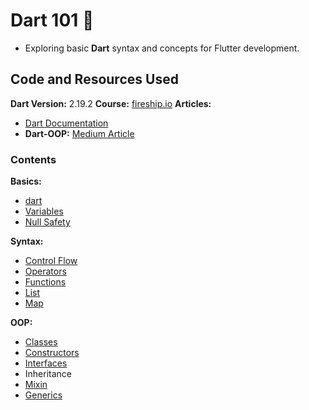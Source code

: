# Dart 101 🎯

- Exploring basic **Dart** syntax and concepts for Flutter development.

## Code and Resources Used

**Dart Version:** 2.19.2
**Course:** [fireship.io](https://fireship.io/courses/dart/)
**Articles:**

- [Dart Documentation](https://dart.dev/guides)
- **Dart-OOP:** [Medium Article](https://medium.com/run-dart/dart-dartlang-introduction-object-oriented-programming-c3d79d94d303)

### Contents

**Basics:**

- [dart](./bin/dart.dart)
- [Variables](./bin/variables.dart)
- [Null Safety](./bin/null_safety.dart)

**Syntax:**

- [Control Flow](./bin/control_flow.dart)
- [Operators](./bin/operators.dart)
- [Functions](./bin/functions.dart)
- [List](./bin/list.dart)
- [Map](./bin/map.dart)

**OOP:**

- [Classes](./bin/classes.dart)
- [Constructors](./bin/constructors.dart)
- [Interfaces](./bin/interface.dart)
- Inheritance
- [Mixin](./bin/mixin.dart)
- [Generics](./bin/generics.dart)
